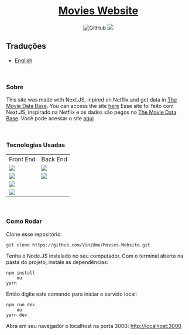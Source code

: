 <div align="center">
  
# <a href="https://movies-website-eight.vercel.app/">Movies Website</a>
  
  <img alt="GitHub" src="https://img.shields.io/github/license/ViniUme/Movies-Website?color=%2306a03c&style=for-the-badge">
  <img src="https://github.com/ViniUme/assets/blob/master/movies.gif">
</div>

## Traduções
- [English](https://github.com/ViniUme/Movies-Website/)

<br>

### Sobre
This site was made with Next.JS, inpired on Netflix and get data in <a href="https://www.themoviedb.org/?language=pt-BR">The Movie Data Base</a>. You can access the site <a href="https://movies-website-eight.vercel.app/">here</a>
Esse site foi feito com Next.JS, inspirado na Netflix e os dados são pegos no <a href="https://www.themoviedb.org/?language=pt-BR">The Movie Data Base</a>. Você pode acessar o site <a href="https://movies-website-eight.vercel.app/">aqui</a>

<br>

### Tecnologias Usadas
<table>
  <tr>
    <td>Front End</td>
    <td>Back End</td>
  </tr>
  
  <tr>
    <td><img src="https://img.shields.io/badge/Next-black?style=for-the-badge&logo=next.js&logoColor=white"></td>
    <td><img src="https://img.shields.io/badge/Next-black?style=for-the-badge&logo=next.js&logoColor=white"></td>
  </tr>
    <td><img src="https://img.shields.io/badge/html5-%23E34F26.svg?style=for-the-badge&logo=html5&logoColor=white"></td>
    <td><img src="https://img.shields.io/badge/vercel-%23000000.svg?style=for-the-badge&logo=vercel&logoColor=white"></td>
  <tr>
    <td><img src="https://img.shields.io/badge/css3-%231572B6.svg?style=for-the-badge&logo=css3&logoColor=white"></td>
  </tr>
  <tr>
    <td><img src="https://img.shields.io/badge/SASS-hotpink.svg?style=for-the-badge&logo=SASS&logoColor=white"></td>
  </tr>
</table>

<br>

### Como Rodar
Clone esse repositório:

    git clone https://github.com/ViniUme/Movies-Website.git
    
Tenha o Node.JS instalado no seu computador. Com o terminal aberto na pasta do projeto, instale as dependências:

    npm install
        ou
    yarn
    
Então digite este comando para iniciar o servido local:

    npm run dev
        ou
    yarn dev
    
Abra em seu navegador o localhost na porta 3000: <a href="http://localhost:3000"> http://localhost:3000</a>
